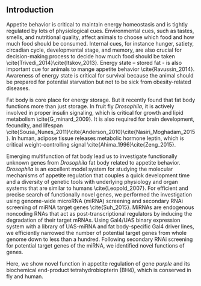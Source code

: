 ## Introduction

Appetite behavior is critical to maintain energy homeostasis and is tightly regulated by lots of physiological cues. Environmental cues, such as tastes, smells, and nutritional quality, affect animals to choose which food and how much food should be consumed. Internal cues, for instance hunger, satiety, circadian cycle, developmental stage, and memory, are also crucial for decision-making process to decide how much food should be taken \cite{Trivedi_2014}\cite{Itskov_2013}. Energy state – stored fat - is also important cue for animals to mange appetite behavior \cite{Ravussin_2014}. Awareness of energy state is critical for survival because the animal should be prepared for potential starvation but not to be sick from obesity-related diseases. 

Fat body is core place for energy storage. But it recently found that fat body functions more than just storage. In fruit fly _Drosophila_, it is actively involved in proper insulin signaling, which is critical for growth and lipid metabolism \cite{G_minard_2009}. It is also required for brain development, fecundity, and lifespan \cite{Sousa_Nunes_2011}\cite{Anderson_2010}\cite{Nasiri_Moghadam_2015}. In human, adipose tissue releases metabolic hormone leptin, which is critical weight-controlling signal \cite{Ahima_1996}\cite{Zeng_2015}.

Emerging multifunction of fat body lead us to investigate functionally unknown genes from _Drosophila_ fat body related to appetite behavior. _Drosophila_ is an excellent model system for studying the molecular mechanisms of appetite regulation that couples a quick development time and a diversity of genetic tools with underlying physiology and organ systems that are similar to humans \cite{Leopold_2007}. For efficient and precise search of functionally novel genes, we performed the investigation using genome-wide microRNA (miRNA) screening and secondary RNAi screening of miRNA target genes \cite{Suh_2015}. MiRNAs are endogenous noncoding RNAs that act as post-transcriptional regulators by inducing the degradation of their target mRNAs. Using Gal4/UAS binary expression system with a library of UAS-miRNA and fat body-specific Gal4 driver lines, we efficiently narrowed the number of potential target genes from whole genome down to less than a hundred. Following secondary RNAi screening for potential target genes of the miRNA, we identified novel functions of genes. 

 Here, we show novel function in appetite regulation of gene _purple_ and its biochemical end-product tetrahydrobiopterin (BH4), which is conserved in fly and human. 

